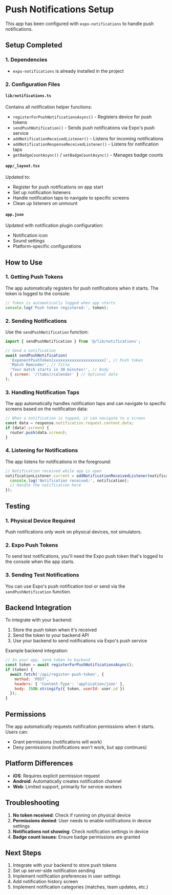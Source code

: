 # Push Notifications Setup

This app has been configured with `expo-notifications` to handle push notifications.

## Setup Completed

### 1. Dependencies
- `expo-notifications` is already installed in the project

### 2. Configuration Files

#### `lib/notifications.ts`
Contains all notification helper functions:
- `registerForPushNotificationsAsync()` - Registers device for push tokens
- `sendPushNotification()` - Sends push notifications via Expo's push service
- `addNotificationReceivedListener()` - Listens for incoming notifications
- `addNotificationResponseReceivedListener()` - Listens for notification taps
- `getBadgeCountAsync()` / `setBadgeCountAsync()` - Manages badge counts

#### `app/_layout.tsx`
Updated to:
- Register for push notifications on app start
- Set up notification listeners
- Handle notification taps to navigate to specific screens
- Clean up listeners on unmount

#### `app.json`
Updated with notification plugin configuration:
- Notification icon
- Sound settings
- Platform-specific configurations

## How to Use

### 1. Getting Push Tokens
The app automatically registers for push notifications when it starts. The token is logged to the console:

```javascript
// Token is automatically logged when app starts
console.log('Push token registered:', token);
```

### 2. Sending Notifications
Use the `sendPushNotification` function:

```javascript
import { sendPushNotification } from '@/lib/notifications';

// Send a notification
await sendPushNotification(
  'ExponentPushToken[xxxxxxxxxxxxxxxxxxxxxx]', // Push token
  'Match Reminder', // Title
  'Your match starts in 30 minutes!', // Body
  { screen: '/(tabs)/calendar' } // Optional data
);
```

### 3. Handling Notification Taps
The app automatically handles notification taps and can navigate to specific screens based on the notification data:

```javascript
// When a notification is tapped, it can navigate to a screen
const data = response.notification.request.content.data;
if (data?.screen) {
  router.push(data.screen);
}
```

### 4. Listening for Notifications
The app listens for notifications in the foreground:

```javascript
// Notification received while app is open
notificationListener.current = addNotificationReceivedListener(notification => {
  console.log('Notification received:', notification);
  // Handle the notification here
});
```

## Testing

### 1. Physical Device Required
Push notifications only work on physical devices, not simulators.

### 2. Expo Push Tokens
To send test notifications, you'll need the Expo push token that's logged to the console when the app starts.

### 3. Sending Test Notifications
You can use Expo's push notification tool or send via the `sendPushNotification` function.

## Backend Integration

To integrate with your backend:

1. Store the push token when it's received
2. Send the token to your backend API
3. Use your backend to send notifications via Expo's push service

Example backend integration:

```javascript
// In your app, send token to backend
const token = await registerForPushNotificationsAsync();
if (token) {
  await fetch('/api/register-push-token', {
    method: 'POST',
    headers: { 'Content-Type': 'application/json' },
    body: JSON.stringify({ token, userId: user.id })
  });
}
```

## Permissions

The app automatically requests notification permissions when it starts. Users can:
- Grant permissions (notifications will work)
- Deny permissions (notifications won't work, but app continues)

## Platform Differences

- **iOS**: Requires explicit permission request
- **Android**: Automatically creates notification channel
- **Web**: Limited support, primarily for service workers

## Troubleshooting

1. **No token received**: Check if running on physical device
2. **Permissions denied**: User needs to enable notifications in device settings
3. **Notifications not showing**: Check notification settings in device
4. **Badge count issues**: Ensure badge permissions are granted

## Next Steps

1. Integrate with your backend to store push tokens
2. Set up server-side notification sending
3. Implement notification preferences in user settings
4. Add notification history screen
5. Implement notification categories (matches, team updates, etc.) 